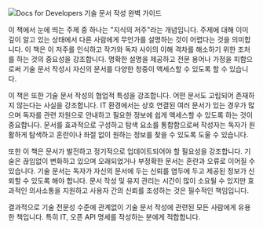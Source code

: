 ![Docs for Developers 기술 문서 작성 완벽 가이드](https://www.hanbit.co.kr/data/books/B8810771470_l.jpg)



이 책에서 눈에 띄는 주제 중 하나는 "지식의 저주"라는 개념입니다. 주제에 대해 이미 깊이 알고 있는 상태에서 다른 사람에게 무언가를 설명하는 것이 어렵다는 것을 의미합니다. 이 책은 이 저주를 인식하고 작가와 독자 사이의 이해 격차를 해소하기 위한 조처를 하는 것의 중요성을 강조합니다. 명확한 설명을 제공하고 전문 용어나 가정을 피함으로써 기술 문서 작성시 자신의 문서를 다양한 청중이 액세스할 수 있도록 할 수 있습니다.



이 책은 또한 기술 문서 작성의 협업적 특성을 강조합니다. 어떤 문서도 고립되어 존재하지 않는다는 사실을 강조합니다. IT 환경에서는 상호 연결된 여러 문서가 있는 경우가 많으며 독자를 관련 자원으로 안내하고 필요한 정보에 쉽게 액세스할 수 있도록 하는 것이 중요합니다. 문서를 효과적으로 구성하고 탐색 요소를 통합함으로써 작성자는 독자가 원활하게 탐색하고 혼란이나 좌절 없이 원하는 정보를 찾을 수 있도록 도울 수 있습니다.



또한 이 책은 문서가 발전하고 정기적으로 업데이트되어야 할 필요성을 강조합니다. 기술은 끊임없이 변화하고 있으며 오래되었거나 부정확한 문서는 혼란과 오류로 이어질 수 있습니다. 기술 문서는 독자가 자신의 문서에 두는 신뢰를 염두에 두고 제공된 정보가 신뢰할 수 있도록 해야 합니다. 문서 작성 및 유지 관리는 시간이 많이 소요될 수 있지만 효과적인 의사소통을 지원하고 사용자 간의 신뢰를 조성하는 것은 필수적인 책임입니다.



결과적으로 기술 전문성 수준에 관계없이 기술 문서 작성에 관련된 모든 사람에게 유용한 책입니다. 특히 IT, 오픈 API 명세를 작성하는 분에게 적합합니다. 